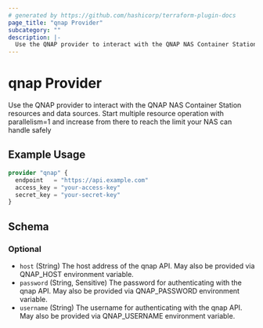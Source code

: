 ```yaml
---
# generated by https://github.com/hashicorp/terraform-plugin-docs
page_title: "qnap Provider"
subcategory: ""
description: |-
  Use the QNAP provider to interact with the QNAP NAS Container Station resources and data sources. Start multiple resource operation with parallelism=1 and increase from there to reach the limit your NAS can handle safely
---
```


# qnap Provider

Use the QNAP provider to interact with the QNAP NAS Container Station resources and data sources. Start multiple resource operation with parallelism=1 and increase from there to reach the limit your NAS can handle safely

## Example Usage

```terraform
provider "qnap" {
  endpoint   = "https://api.example.com"
  access_key = "your-access-key"
  secret_key = "your-secret-key"
}
```

<!-- schema generated by tfplugindocs -->
## Schema

### Optional

- `host` (String) The host address of the qnap API. May also be provided via QNAP_HOST environment variable.
- `password` (String, Sensitive) The password for authenticating with the qnap API. May also be provided via QNAP_PASSWORD environment variable.
- `username` (String) The username for authenticating with the qnap API. May also be provided via QNAP_USERNAME environment variable.
